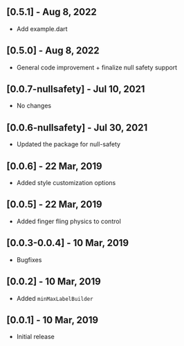 ## [0.5.1] - Aug 8, 2022

- Add example.dart

## [0.5.0] - Aug 8, 2022

- General code improvement + finalize null safety support

## [0.0.7-nullsafety] - Jul 10, 2021

- No changes

## [0.0.6-nullsafety] - Jul 30, 2021

- Updated the package for null-safety

## [0.0.6] - 22 Mar, 2019

- Added style customization options

## [0.0.5] - 22 Mar, 2019

- Added finger fling physics to control

## [0.0.3-0.0.4] - 10 Mar, 2019

- Bugfixes

## [0.0.2] - 10 Mar, 2019

- Added `minMaxLabelBuilder`

## [0.0.1] - 10 Mar, 2019

- Initial release
